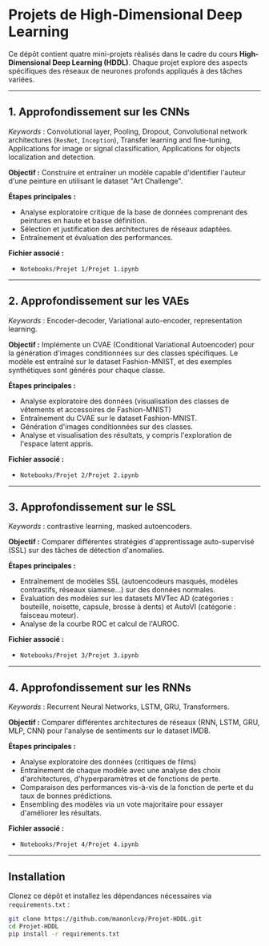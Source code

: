 # Projets de High-Dimensional Deep Learning

Ce dépôt contient quatre mini-projets réalisés dans le cadre du cours **High-Dimensional Deep Learning (HDDL)**. Chaque projet explore des aspects spécifiques des réseaux de neurones profonds appliqués à des tâches variées.

---

## 1. Approfondissement sur les CNNs
_Keywords_ : Convolutional layer, Pooling, Dropout, Convolutional network architectures ($\texttt{ResNet}$, $\texttt{Inception}$), Transfer learning and fine-tuning, Applications for image or signal classification, Applications for objects localization and detection.

**Objectif :** Construire et entraîner un modèle capable d'identifier l'auteur d'une peinture en utilisant le dataset "Art Challenge".  

**Étapes principales :**
- Analyse exploratoire critique de la base de données comprenant des peintures en haute et basse définition.
- Sélection et justification des architectures de réseaux adaptées.
- Entraînement et évaluation des performances.  

**Fichier associé :**
- `Notebooks/Projet 1/Projet 1.ipynb`

---

## 2. Approfondissement sur les VAEs
_Keywords_ : Encoder-decoder, Variational auto-encoder, representation learning.

**Objectif :** Implémente un CVAE (Conditional Variational Autoencoder) pour la génération d'images conditionnées sur des classes spécifiques. Le modèle est entraîné sur le dataset Fashion-MNIST, et des exemples synthétiques sont générés pour chaque classe.

**Étapes principales :**
- Analyse exploratoire des données (visualisation des classes de vêtements et accessoires de Fashion-MNIST)
- Entraînement du CVAE sur le dataset Fashion-MNIST.
- Génération d'images conditionnées sur des classes.
- Analyse et visualisation des résultats, y compris l'exploration de l'espace latent appris.

**Fichier associé :**
- `Notebooks/Projet 2/Projet 2.ipynb`

---

## 3. Approfondissement sur le SSL
_Keywords_ : contrastive learning, masked autoencoders.

**Objectif :** Comparer différentes stratégies d'apprentissage auto-supervisé (SSL) sur des tâches de détection d'anomalies.  

**Étapes principales :**
- Entraînement de modèles SSL (autoencodeurs masqués, modèles contrastifs, réseaux siamese...) sur des données normales.
- Évaluation des modèles sur les datasets MVTec AD (catégories : bouteille, noisette, capsule, brosse à dents) et AutoVI (catégorie : faisceau moteur).
- Analyse de la courbe ROC et calcul de l'AUROC.  

**Fichier associé :**
- `Notebooks/Projet 3/Projet 3.ipynb`

---

## 4. Approfondissement sur les RNNs
_Keywords_ : Recurrent Neural Networks, LSTM, GRU, Transformers.

**Objectif :** Comparer différentes architectures de réseaux (RNN, LSTM, GRU, MLP, CNN) pour l'analyse de sentiments sur le dataset IMDB.  

**Étapes principales :**
- Analyse exploratoire des données (critiques de films)
- Entraînement de chaque modèle avec une analyse des choix d'architectures, d'hyperparamètres et de fonctions de perte.
- Comparaison des performances vis-à-vis de la fonction de perte et du taux de bonnes prédictions.
- Ensembling des modèles via un vote majoritaire pour essayer d'améliorer les résultats. 

**Fichier associé :**
- `Notebooks/Projet 4/Projet 4.ipynb`

---

## Installation
Clonez ce dépôt et installez les dépendances nécessaires via `requirements.txt` :  
```bash
git clone https://github.com/manonlcvp/Projet-HDDL.git
cd Projet-HDDL
pip install -r requirements.txt

